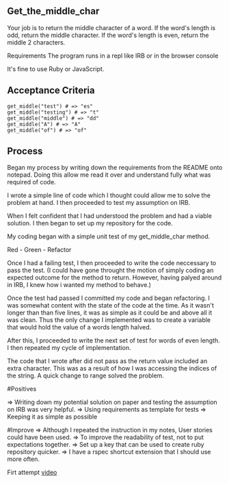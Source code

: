 Get_the_middle_char
------------
Your job is to return the middle character of a word. If the word's length is odd, return the middle character. If the word's length is even, return the middle 2 characters.

Requirements
The program runs in a repl like IRB or in the browser console

It's fine to use Ruby or JavaScript.

Acceptance Criteria
------------
`````
get_middle("test") # => "es"
get_middle("testing") # => "t"
get_middle("middle") # => "dd"
get_middle("A") # => "A"
get_middle("of") # => "of"

``````

Process 
---------

Began my process by writing down the requirements from the README onto notepad. Doing this allow me read it over and understand fully what was required of code. 

I wrote a simple line of code which I thought could allow me to solve the problem at hand. I then proceeded to test my assumption on IRB. 

When I felt confident that I had understood the problem and had a viable solution. I then began to set up my repository for the code.

My coding began with a simple unit test of my get_middle_char method. 

Red - Green - Refactor 

Once I had a failing test, I then proceeded to write the code neccessary to pass the test.
(I could have gone throught the motion of simply coding an expected outcome for the method to return. However, having palyed around in IRB, I knew how i wanted my method to behave.)

Once the test had passed I committed my code and began refactoring. I was somewhat content with the state of the code at the time. As it wasn't longer than than five lines, it was as simple as it could be and above all it was clean. Thus the only change I implemented was to create a variable that would hold the value of a words length halved. 

After this, I proceeded to write the next set of test for words of even length. I then repeated my cycle of implementation.

The code that I wrote after did not pass as the return value included an extra character. This was as a result of how I was accessing the indices of the string. A quick change to range solved the problem. 

#Positives
 
 => Writing down my potential solution on paper and testing the assumption on IRB was very helpful. 
 => Using requirements as template for tests
 => Keeping it as simple as possible 

 #Improve 
 => Although I repeated the instruction in my notes, User stories could have been used. 
 => To improve the readability of test, not to put expectations together. 
 => Set up a key that can be used to create ruby repository quicker. 
 => I have a rspec shortcut extension that I should use more often.

 Firt attempt 
 [video](https://youtu.be/zf0ny9kjd7A)





